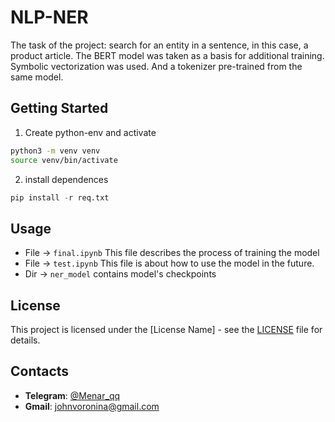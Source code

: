# NLP-NER
 
The task of the project: search for an entity in a sentence, in this case, a product article. The BERT model was taken as a basis for additional training. Symbolic vectorization was used. And a tokenizer pre-trained from the same model.

## Getting Started

1) Create python-env and activate 

```bash 
python3 -m venv venv
source venv/bin/activate
```

2) install dependences
```python
pip install -r req.txt
```

## Usage

- File -> ```final.ipynb``` This file describes the process of training the model
- File -> ```test.ipynb``` This file is about how to use the model in the future.
- Dir -> ```ner_model``` contains model's checkpoints 


## License
This project is licensed under the [License Name] - see the [LICENSE](LICENSE) file for details.

## Contacts
- **Telegram**: [@Menar_qq](https://t.me/Menar_qq)
- **Gmail**: [johnvoronina@gmail.com](mailto:johnvoronina@gmail.com)
